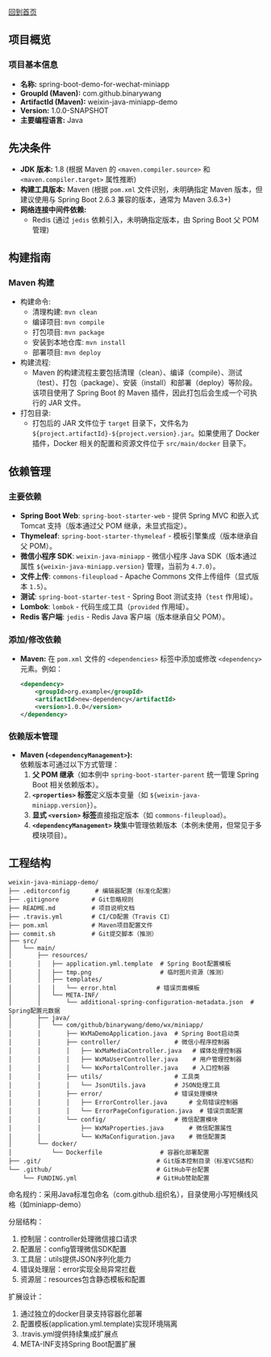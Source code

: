 [回到首页](../README.md)

## 项目概览
### 项目基本信息
- **名称:** spring-boot-demo-for-wechat-miniapp
- **GroupId (Maven):** com.github.binarywang
- **ArtifactId (Maven):** weixin-java-miniapp-demo
- **Version:** 1.0.0-SNAPSHOT
- **主要编程语言:** Java

## 先决条件
- **JDK 版本:** 1.8 (根据 Maven 的 `<maven.compiler.source>` 和 `<maven.compiler.target>` 属性推断)
- **构建工具版本:** Maven (根据 `pom.xml` 文件识别，未明确指定 Maven 版本，但建议使用与 Spring Boot 2.6.3 兼容的版本，通常为 Maven 3.6.3+)
- **网络连接中间件依赖:**
  - Redis (通过 `jedis` 依赖引入，未明确指定版本，由 Spring Boot 父 POM 管理)

## 构建指南
### Maven 构建
- 构建命令:
    - 清理构建: `mvn clean`
    - 编译项目: `mvn compile`
    - 打包项目: `mvn package`
    - 安装到本地仓库: `mvn install`
    - 部署项目: `mvn deploy`
- 构建流程: 
    - Maven 的构建流程主要包括清理（clean）、编译（compile）、测试（test）、打包（package）、安装（install）和部署（deploy）等阶段。该项目使用了 Spring Boot 的 Maven 插件，因此打包后会生成一个可执行的 JAR 文件。
- 打包目录: 
    - 打包后的 JAR 文件位于 `target` 目录下，文件名为 `${project.artifactId}-${project.version}.jar`。如果使用了 Docker 插件，Docker 相关的配置和资源文件位于 `src/main/docker` 目录下。

## 依赖管理
### 主要依赖
- **Spring Boot Web**: `spring-boot-starter-web` - 提供 Spring MVC 和嵌入式 Tomcat 支持（版本通过父 POM 继承，未显式指定）。
- **Thymeleaf**: `spring-boot-starter-thymeleaf` - 模板引擎集成（版本继承自父 POM）。
- **微信小程序 SDK**: `weixin-java-miniapp` - 微信小程序 Java SDK（版本通过属性 `${weixin-java-miniapp.version}` 管理，当前为 `4.7.0`）。
- **文件上传**: `commons-fileupload` - Apache Commons 文件上传组件（显式版本 `1.5`）。
- **测试**: `spring-boot-starter-test` - Spring Boot 测试支持（`test` 作用域）。
- **Lombok**: `lombok` - 代码生成工具（`provided` 作用域）。
- **Redis 客户端**: `jedis` - Redis Java 客户端（版本继承自父 POM）。

### 添加/修改依赖
- **Maven:** 在 `pom.xml` 文件的 `<dependencies>` 标签中添加或修改 `<dependency>` 元素。例如：
  ```xml
  <dependency>
      <groupId>org.example</groupId>
      <artifactId>new-dependency</artifactId>
      <version>1.0.0</version>
  </dependency>
  ```

### 依赖版本管理
- **Maven (`<dependencyManagement>`):**  
  依赖版本可通过以下方式管理：
  1. **父 POM 继承**（如本例中 `spring-boot-starter-parent` 统一管理 Spring Boot 相关依赖版本）。
  2. **`<properties>` 标签**定义版本变量（如 `${weixin-java-miniapp.version}`）。
  3. **显式 `<version>` 标签**直接指定版本（如 `commons-fileupload`）。
  4. **`<dependencyManagement>` 块**集中管理依赖版本（本例未使用，但常见于多模块项目）。



## 工程结构

```text
weixin-java-miniapp-demo/
├── .editorconfig       # 编辑器配置（标准化配置）
├── .gitignore         # Git忽略规则
├── README.md          # 项目说明文档
├── .travis.yml        # CI/CD配置（Travis CI）
├── pom.xml            # Maven项目配置文件
├── commit.sh          # Git提交脚本（推测）
├── src/
│   └── main/
│       ├── resources/
│       │   ├── application.yml.template  # Spring Boot配置模板
│       │   ├── tmp.png                   # 临时图片资源（推测）
│       │   ├── templates/
│       │   │   └── error.html           # 错误页面模板
│       │   └── META-INF/
│       │       └── additional-spring-configuration-metadata.json  # Spring配置元数据
│       ├── java/
│       │   └── com/github/binarywang/demo/wx/miniapp/
│       │       ├── WxMaDemoApplication.java  # Spring Boot启动类
│       │       ├── controller/               # 微信小程序控制器
│       │       │   ├── WxMaMediaController.java   # 媒体处理控制器
│       │       │   ├── WxMaUserController.java    # 用户管理控制器
│       │       │   └── WxPortalController.java    # 入口控制器
│       │       ├── utils/                    # 工具类
│       │       │   └── JsonUtils.java        # JSON处理工具
│       │       ├── error/                    # 错误处理模块
│       │       │   ├── ErrorController.java      # 全局错误控制器
│       │       │   └── ErrorPageConfiguration.java  # 错误页面配置
│       │       └── config/                   # 微信配置模块
│       │           ├── WxMaProperties.java       # 微信配置属性
│       │           └── WxMaConfiguration.java    # 微信配置类
│       └── docker/
│           └── Dockerfile                # 容器化部署配置
├── .git/                                # Git版本控制目录（标准VCS结构）
└── .github/                             # GitHub平台配置
    └── FUNDING.yml                      # GitHub赞助配置
```

命名规约：采用Java标准包命名（com.github.组织名），目录使用小写短横线风格（如miniapp-demo）

分层结构：
1. 控制层：controller处理微信接口请求
2. 配置层：config管理微信SDK配置
3. 工具层：utils提供JSON序列化能力
4. 错误处理层：error实现全局异常拦截
5. 资源层：resources包含静态模板和配置

扩展设计：
1. 通过独立的docker目录支持容器化部署
2. 配置模板(application.yml.template)实现环境隔离
3. .travis.yml提供持续集成扩展点
4. META-INF支持Spring Boot配置扩展